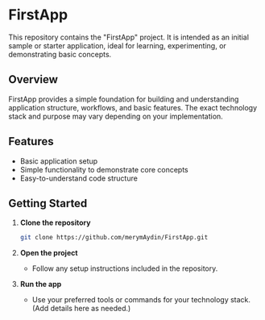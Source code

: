 # FirstApp

This repository contains the "FirstApp" project. It is intended as an initial sample or starter application, ideal for learning, experimenting, or demonstrating basic concepts.

## Overview

FirstApp provides a simple foundation for building and understanding application structure, workflows, and basic features. The exact technology stack and purpose may vary depending on your implementation.

## Features

- Basic application setup
- Simple functionality to demonstrate core concepts
- Easy-to-understand code structure

## Getting Started

1. **Clone the repository**
   ```sh
   git clone https://github.com/merymAydin/FirstApp.git
   ```
2. **Open the project**
   - Follow any setup instructions included in the repository.

3. **Run the app**
   - Use your preferred tools or commands for your technology stack. (Add details here as needed.)


